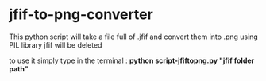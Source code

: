 # jfif-to-png-converter

This python script will take a file full of .jfif and convert them into .png using PIL library
jfif will be deleted

to use it simply type in the terminal : **python script-jfiftopng.py "jfif folder path"**
